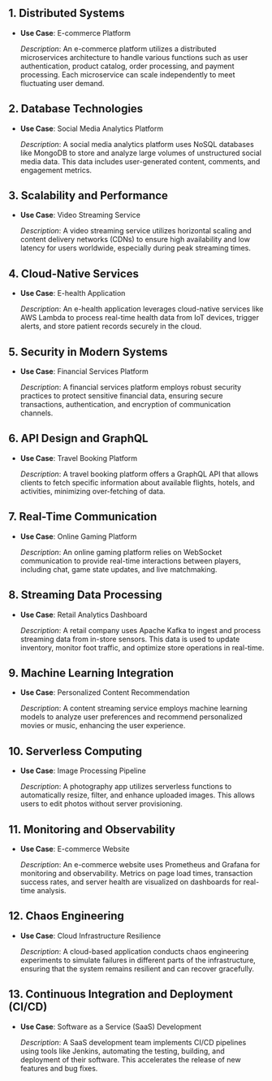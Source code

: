 ## 1. **Distributed Systems**

   - **Use Case**: E-commerce Platform

     *Description*: An e-commerce platform utilizes a distributed microservices architecture to handle various functions such as user authentication, product catalog, order processing, and payment processing. Each microservice can scale independently to meet fluctuating user demand.

## 2. **Database Technologies**

   - **Use Case**: Social Media Analytics Platform

     *Description*: A social media analytics platform uses NoSQL databases like MongoDB to store and analyze large volumes of unstructured social media data. This data includes user-generated content, comments, and engagement metrics.

## 3. **Scalability and Performance**

   - **Use Case**: Video Streaming Service

     *Description*: A video streaming service utilizes horizontal scaling and content delivery networks (CDNs) to ensure high availability and low latency for users worldwide, especially during peak streaming times.

## 4. **Cloud-Native Services**

   - **Use Case**: E-health Application

     *Description*: An e-health application leverages cloud-native services like AWS Lambda to process real-time health data from IoT devices, trigger alerts, and store patient records securely in the cloud.

## 5. **Security in Modern Systems**

   - **Use Case**: Financial Services Platform

     *Description*: A financial services platform employs robust security practices to protect sensitive financial data, ensuring secure transactions, authentication, and encryption of communication channels.

## 6. **API Design and GraphQL**

   - **Use Case**: Travel Booking Platform

     *Description*: A travel booking platform offers a GraphQL API that allows clients to fetch specific information about available flights, hotels, and activities, minimizing over-fetching of data.

## 7. **Real-Time Communication**

   - **Use Case**: Online Gaming Platform

     *Description*: An online gaming platform relies on WebSocket communication to provide real-time interactions between players, including chat, game state updates, and live matchmaking.

## 8. **Streaming Data Processing**

   - **Use Case**: Retail Analytics Dashboard

     *Description*: A retail company uses Apache Kafka to ingest and process streaming data from in-store sensors. This data is used to update inventory, monitor foot traffic, and optimize store operations in real-time.

## 9. **Machine Learning Integration**

   - **Use Case**: Personalized Content Recommendation

     *Description*: A content streaming service employs machine learning models to analyze user preferences and recommend personalized movies or music, enhancing the user experience.

## 10. **Serverless Computing**

   - **Use Case**: Image Processing Pipeline

     *Description*: A photography app utilizes serverless functions to automatically resize, filter, and enhance uploaded images. This allows users to edit photos without server provisioning.

## 11. **Monitoring and Observability**

   - **Use Case**: E-commerce Website

     *Description*: An e-commerce website uses Prometheus and Grafana for monitoring and observability. Metrics on page load times, transaction success rates, and server health are visualized on dashboards for real-time analysis.

## 12. **Chaos Engineering**

   - **Use Case**: Cloud Infrastructure Resilience

     *Description*: A cloud-based application conducts chaos engineering experiments to simulate failures in different parts of the infrastructure, ensuring that the system remains resilient and can recover gracefully.

## 13. **Continuous Integration and Deployment (CI/CD)**

   - **Use Case**: Software as a Service (SaaS) Development

     *Description*: A SaaS development team implements CI/CD pipelines using tools like Jenkins, automating the testing, building, and deployment of their software. This accelerates the release of new features and bug fixes.
